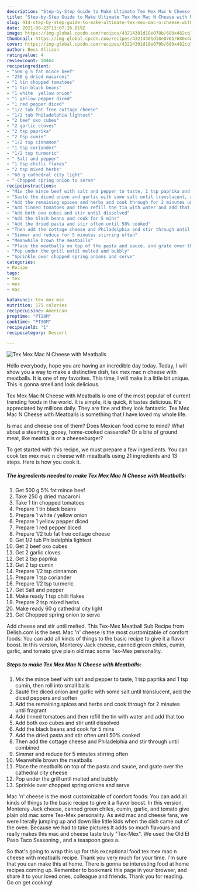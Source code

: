 ```yaml
---
description: "Step-by-Step Guide to Make Ultimate Tex Mex Mac N Cheese with Meatballs"
title: "Step-by-Step Guide to Make Ultimate Tex Mex Mac N Cheese with Meatballs"
slug: 414-step-by-step-guide-to-make-ultimate-tex-mex-mac-n-cheese-with-meatballs
date: 2021-08-23T13:07:26.819Z
image: https://img-global.cpcdn.com/recipes/43214301d18e070b/680x482cq70/tex-mex-mac-n-cheese-with-meatballs-recipe-main-photo.jpg
thumbnail: https://img-global.cpcdn.com/recipes/43214301d18e070b/680x482cq70/tex-mex-mac-n-cheese-with-meatballs-recipe-main-photo.jpg
cover: https://img-global.cpcdn.com/recipes/43214301d18e070b/680x482cq70/tex-mex-mac-n-cheese-with-meatballs-recipe-main-photo.jpg
author: Bess Allison
ratingvalue: 4
reviewcount: 10464
recipeingredient:
- "500 g 5 fat mince beef"
- "250 g dried macaroni"
- "1 tin chopped tomatoes"
- "1 tin black beans"
- "1 white  yellow onion"
- "1 yellow pepper diced"
- "1 red pepper diced"
- "1/2 tub fat free cottage cheese"
- "1/2 tub Philadelphia lightest"
- "2 beef oxo cubes"
- "2 garlic cloves"
- "2 tsp paprika"
- "2 tsp cumin"
- "1/2 tsp cinnamon"
- "1 tsp coriander"
- "1/2 tsp turmeric"
- " Salt and pepper"
- "1 tsp chilli flakes"
- "2 tsp mixed herbs"
- "60 g cathedral city light"
- " Chopped spring onion to serve"
recipeinstructions:
- "Mix the mince beef with salt and pepper to taste, 1 tsp paprika and 1 tsp cumin, then roll into small balls"
- "Sauté the diced onion and garlic with some salt until translucent, add the diced peppers and soften"
- "Add the remaining spices and herbs and cook through for 2 minutes until fragrant"
- "Add tinned tomatoes and then refill the tin with water and add that too"
- "Add both oxo cubes and stir until dissolved"
- "Add the black beans and cook for 5 mins"
- "Add the dried pasta and stir often until 50% cooked"
- "Then add the cottage cheese and Philadelphia and stir through until combined"
- "Simmer and reduce for 5 minutes stirring often"
- "Meanwhile brown the meatballs"
- "Place the meatballs on top of the pasta and sauce, and grate over the cathedral city cheese"
- "Pop under the grill until melted and bubbly"
- "Sprinkle over chopped spring onions and serve"
categories:
- Recipe
tags:
- tex
- mex
- mac

katakunci: tex mex mac 
nutrition: 175 calories
recipecuisine: American
preptime: "PT28M"
cooktime: "PT30M"
recipeyield: "1"
recipecategory: Dessert

---
```



![Tex Mex Mac N Cheese with Meatballs](https://img-global.cpcdn.com/recipes/43214301d18e070b/680x482cq70/tex-mex-mac-n-cheese-with-meatballs-recipe-main-photo.jpg)

Hello everybody, hope you are having an incredible day today. Today, I will show you a way to make a distinctive dish, tex mex mac n cheese with meatballs. It is one of my favorites. This time, I will make it a little bit unique. This is gonna smell and look delicious.

Tex Mex Mac N Cheese with Meatballs is one of the most popular of current trending foods in the world. It is simple, it is quick, it tastes delicious. It's appreciated by millions daily. They are fine and they look fantastic. Tex Mex Mac N Cheese with Meatballs is something that I have loved my whole life.

Is mac and cheese one of them? Does Mexican food come to mind? What about a steaming, gooey, home-cooked casserole? Or a bite of ground meat, like meatballs or a cheeseburger?


To get started with this recipe, we must prepare a few ingredients. You can cook tex mex mac n cheese with meatballs using 21 ingredients and 13 steps. Here is how you cook it.

<!--inarticleads1-->

##### The ingredients needed to make Tex Mex Mac N Cheese with Meatballs:

1. Get 500 g 5% fat mince beef
1. Take 250 g dried macaroni
1. Take 1 tin chopped tomatoes
1. Prepare 1 tin black beans
1. Prepare 1 white / yellow onion
1. Prepare 1 yellow pepper diced
1. Prepare 1 red pepper diced
1. Prepare 1/2 tub fat free cottage cheese
1. Get 1/2 tub Philadelphia lightest
1. Get 2 beef oxo cubes
1. Get 2 garlic cloves
1. Get 2 tsp paprika
1. Get 2 tsp cumin
1. Prepare 1/2 tsp cinnamon
1. Prepare 1 tsp coriander
1. Prepare 1/2 tsp turmeric
1. Get  Salt and pepper
1. Make ready 1 tsp chilli flakes
1. Prepare 2 tsp mixed herbs
1. Make ready 60 g cathedral city light
1. Get  Chopped spring onion to serve


Add cheese and stir until melted. This Tex-Mex Meatball Sub Recipe from Delish.com is the best. Mac &#39;n&#39; cheese is the most customizable of comfort foods: You can add all kinds of things to the basic recipe to give it a flavor boost. In this version, Monterey Jack cheese, canned green chiles, cumin, garlic, and tomato give plain old mac some Tex-Mex personality. 

<!--inarticleads2-->

##### Steps to make Tex Mex Mac N Cheese with Meatballs:

1. Mix the mince beef with salt and pepper to taste, 1 tsp paprika and 1 tsp cumin, then roll into small balls
1. Sauté the diced onion and garlic with some salt until translucent, add the diced peppers and soften
1. Add the remaining spices and herbs and cook through for 2 minutes until fragrant
1. Add tinned tomatoes and then refill the tin with water and add that too
1. Add both oxo cubes and stir until dissolved
1. Add the black beans and cook for 5 mins
1. Add the dried pasta and stir often until 50% cooked
1. Then add the cottage cheese and Philadelphia and stir through until combined
1. Simmer and reduce for 5 minutes stirring often
1. Meanwhile brown the meatballs
1. Place the meatballs on top of the pasta and sauce, and grate over the cathedral city cheese
1. Pop under the grill until melted and bubbly
1. Sprinkle over chopped spring onions and serve


Mac &#39;n&#39; cheese is the most customizable of comfort foods: You can add all kinds of things to the basic recipe to give it a flavor boost. In this version, Monterey Jack cheese, canned green chiles, cumin, garlic, and tomato give plain old mac some Tex-Mex personality. As avid mac and cheese fans, we were literally jumping up and down like little kids when the dish came out of the oven. Because we had to take pictures It adds so much flavours and really makes this mac and cheese taste truly &#34;Tex-Mex&#34;. We used the Old El Paso Taco Seasoning , and a teaspoon goes a. 

So that's going to wrap this up for this exceptional food tex mex mac n cheese with meatballs recipe. Thank you very much for your time. I'm sure that you can make this at home. There is gonna be interesting food at home recipes coming up. Remember to bookmark this page in your browser, and share it to your loved ones, colleague and friends. Thank you for reading. Go on get cooking!
